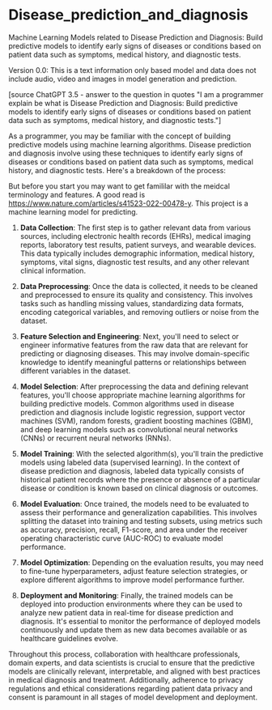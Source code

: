 # Disease_prediction_and_diagnosis
 Machine Learning Models related to Disease Prediction and Diagnosis: Build predictive models to identify early signs of diseases or conditions based on patient data such as symptoms, medical history, and diagnostic tests.

 Version 0.0: This is a text information only based model and data does not include audio, video and images in model generation and prediction.
 
 [source ChatGPT 3.5 - answer to the question in quotes "I am a programmer explain be what is Disease Prediction and Diagnosis: Build predictive models to identify early signs of diseases or conditions based on patient data such as symptoms, medical history, and diagnostic tests."]

 As a programmer, you may be familiar with the concept of building predictive models using machine learning algorithms. Disease prediction and diagnosis involve using these techniques to identify early signs of diseases or conditions based on patient data such as symptoms, medical history, and diagnostic tests. Here's a breakdown of the process:

 But before you start you may want to get famililar with the meidcal terminology and features. A good read is https://www.nature.com/articles/s41523-022-00478-y. This project is a machine learning model for predicting.

1. **Data Collection**: The first step is to gather relevant data from various sources, including electronic health records (EHRs), medical imaging reports, laboratory test results, patient surveys, and wearable devices. This data typically includes demographic information, medical history, symptoms, vital signs, diagnostic test results, and any other relevant clinical information.

2. **Data Preprocessing**: Once the data is collected, it needs to be cleaned and preprocessed to ensure its quality and consistency. This involves tasks such as handling missing values, standardizing data formats, encoding categorical variables, and removing outliers or noise from the dataset.

3. **Feature Selection and Engineering**: Next, you'll need to select or engineer informative features from the raw data that are relevant for predicting or diagnosing diseases. This may involve domain-specific knowledge to identify meaningful patterns or relationships between different variables in the dataset.

4. **Model Selection**: After preprocessing the data and defining relevant features, you'll choose appropriate machine learning algorithms for building predictive models. Common algorithms used in disease prediction and diagnosis include logistic regression, support vector machines (SVM), random forests, gradient boosting machines (GBM), and deep learning models such as convolutional neural networks (CNNs) or recurrent neural networks (RNNs).

5. **Model Training**: With the selected algorithm(s), you'll train the predictive models using labeled data (supervised learning). In the context of disease prediction and diagnosis, labeled data typically consists of historical patient records where the presence or absence of a particular disease or condition is known based on clinical diagnosis or outcomes.

6. **Model Evaluation**: Once trained, the models need to be evaluated to assess their performance and generalization capabilities. This involves splitting the dataset into training and testing subsets, using metrics such as accuracy, precision, recall, F1-score, and area under the receiver operating characteristic curve (AUC-ROC) to evaluate model performance.

7. **Model Optimization**: Depending on the evaluation results, you may need to fine-tune hyperparameters, adjust feature selection strategies, or explore different algorithms to improve model performance further.

8. **Deployment and Monitoring**: Finally, the trained models can be deployed into production environments where they can be used to analyze new patient data in real-time for disease prediction and diagnosis. It's essential to monitor the performance of deployed models continuously and update them as new data becomes available or as healthcare guidelines evolve.

Throughout this process, collaboration with healthcare professionals, domain experts, and data scientists is crucial to ensure that the predictive models are clinically relevant, interpretable, and aligned with best practices in medical diagnosis and treatment. Additionally, adherence to privacy regulations and ethical considerations regarding patient data privacy and consent is paramount in all stages of model development and deployment.

